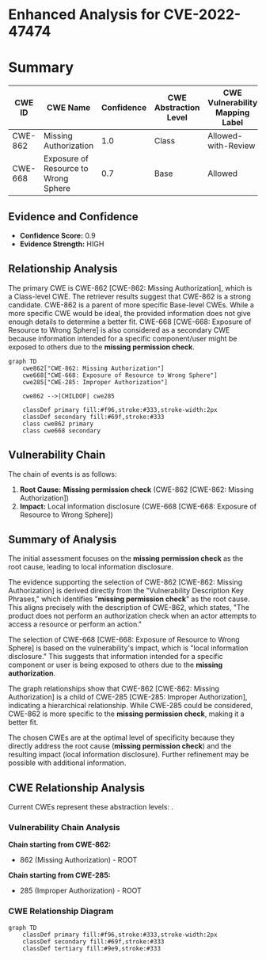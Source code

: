 # Enhanced Analysis for CVE-2022-47474

# Summary
| CWE ID | CWE Name | Confidence | CWE Abstraction Level | CWE Vulnerability Mapping Label | CWE-Vulnerability Mapping Notes |
|---|---|---|---|---|---|
| CWE-862 | Missing Authorization | 1.0 | Class | Allowed-with-Review | Primary CWE |
| CWE-668 | Exposure of Resource to Wrong Sphere | 0.7 | Base | Allowed | Secondary Candidate |

## Evidence and Confidence

*   **Confidence Score:** 0.9
*   **Evidence Strength:** HIGH

## Relationship Analysis
The primary CWE is CWE-862 [CWE-862: Missing Authorization], which is a Class-level CWE. The retriever results suggest that CWE-862 is a strong candidate. CWE-862 is a parent of more specific Base-level CWEs. While a more specific CWE would be ideal, the provided information does not give enough details to determine a better fit. CWE-668 [CWE-668: Exposure of Resource to Wrong Sphere] is also considered as a secondary CWE because information intended for a specific component/user might be exposed to others due to the **missing permission check**.

```mermaid
graph TD
    cwe862["CWE-862: Missing Authorization"]
    cwe668["CWE-668: Exposure of Resource to Wrong Sphere"]
    cwe285["CWE-285: Improper Authorization"]

    cwe862 -->|CHILDOF| cwe285

    classDef primary fill:#f96,stroke:#333,stroke-width:2px
    classDef secondary fill:#69f,stroke:#333
    class cwe862 primary
    class cwe668 secondary
```

## Vulnerability Chain
The chain of events is as follows:
1.  **Root Cause:** **Missing permission check** (CWE-862 [CWE-862: Missing Authorization])
2.  **Impact:** Local information disclosure (CWE-668 [CWE-668: Exposure of Resource to Wrong Sphere])

## Summary of Analysis
The initial assessment focuses on the **missing permission check** as the root cause, leading to local information disclosure.

The evidence supporting the selection of CWE-862 [CWE-862: Missing Authorization] is derived directly from the "Vulnerability Description Key Phrases," which identifies "**missing permission check**" as the root cause. This aligns precisely with the description of CWE-862, which states, "The product does not perform an authorization check when an actor attempts to access a resource or perform an action."

The selection of CWE-668 [CWE-668: Exposure of Resource to Wrong Sphere] is based on the vulnerability's impact, which is "local information disclosure." This suggests that information intended for a specific component or user is being exposed to others due to the **missing authorization**.

The graph relationships show that CWE-862 [CWE-862: Missing Authorization] is a child of CWE-285 [CWE-285: Improper Authorization], indicating a hierarchical relationship. While CWE-285 could be considered, CWE-862 is more specific to the **missing permission check**, making it a better fit.

The chosen CWEs are at the optimal level of specificity because they directly address the root cause (**missing permission check**) and the resulting impact (local information disclosure). Further refinement may be possible with additional information.


## CWE Relationship Analysis

Current CWEs represent these abstraction levels: .


### Vulnerability Chain Analysis

**Chain starting from CWE-862:**
- 862 (Missing Authorization) - ROOT


**Chain starting from CWE-285:**
- 285 (Improper Authorization) - ROOT



### CWE Relationship Diagram

```mermaid
graph TD
    classDef primary fill:#f96,stroke:#333,stroke-width:2px
    classDef secondary fill:#69f,stroke:#333
    classDef tertiary fill:#9e9,stroke:#333
```